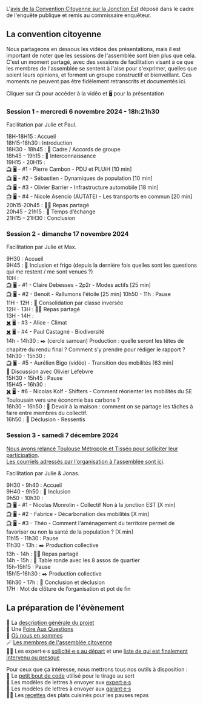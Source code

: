 L'[avis de la Convention Citoyenne sur la Jonction Est]() déposé dans le cadre de l'enquête publique et remis au commissaire enquêteur. 

## La convention citoyenne

Nous partageons en dessous les vidéos des présentations, mais il est important de noter que les sessions de l'assemblée sont bien plus que cela. C'est un moment partagé, avec des sessions de facilitation visant à ce que les membres de l'assemblée se sentent à l'aise pour s'exprimer, quelles que soient leurs opinions, et forment un groupe constructif et bienveillant. Ces moments ne peuvent pas être fidèlement retranscrits et documentés ici.

Cliquer sur 📺 pour accéder à la vidéo et 🖥️ pour la présentation  

### Session 1 - mercredi 6 novembre 2024 - 18h:21h30
  
Facilitation par Julie et Paul.  

18H-18H15 : Accueil  
18h15-18h30 : Introduction  
18H30 - 18h45 : 🤝 Cadre / Accords de groupe  
18h45 - 19h15 : 🤗 Interconnaissance  
19H15 - 20H15 :   
[📺](https://youtu.be/EgCQEZ13DaM) [🖥️](https://docs.google.com/presentation/d/1OBhCARwpY3mjr3Xj5W5ssv3X8b0jKLUta8qr7-_TUpY/edit?usp=sharing) - #1 - Pierre Cambon - PDU et PLUiH [10 min]  
[📺](https://youtu.be/TRAZoPWEJOo) [🖥️](https://docs.google.com/presentation/d/1OBhCARwpY3mjr3Xj5W5ssv3X8b0jKLUta8qr7-_TUpY/edit?usp=sharing) - #2 - Sébastien - Dynamiques de population [10 min]  
[📺](https://youtu.be/V_F8ehKChvo) [🖥️](https://docs.google.com/presentation/d/1EROK8DyP6qT_u4Wt1u5FCID2kk7Fnuyip31o9aefZXM/edit?usp=sharing) - #3 - Olivier Barrier - Infrastructure automobile [18 min]  
[📺](https://youtu.be/e42VSnqtfYY) [🖥️](https://drive.google.com/file/d/1cTQ80KpO3_rPG_ppuIS8edBJtgfLB1Dh/view?usp=sharing) - #4 - Nicole Asencio (AUTATE) - Les transports en commun [20 min]  
20h15-20h45 : 🥗🥖 Repas partagé  
20h45 - 21h15 : 💬 Temps d’échange  
21H15 – 21H30 : Conclusion  


### Session 2 - dimanche 17 novembre 2024

Facilitation par Julie et Max.  

9H30 : Accueil  
9H45 : 🤗 Inclusion et frigo (depuis la dernière fois quelles sont les questions qui me restent / me sont venues ?)  
10H :   
[📺](https://youtu.be/zPMTAFo-Y4g) [🖥️](https://drive.google.com/file/d/1rv7b2HVEhQpRwfdAcgXqHOS8tm9rl6iw/view?usp=drive_link) - #1 - Claire Debesses - 2p2r - Modes actifs [25 min]  
[📺](https://youtu.be/JAQwYbIcveE) [🖥️](https://docs.google.com/presentation/d/1j9OB87irwMeFfGWV-odYkMTtidoRsCeJHCRGRGLgZ1c/edit?usp=drive_link) - #2 - Benoit - Rallumons l'étoile [25 min] 10h50 - 11h : Pause  
11H - 12H : 💭 Consolidation par classe inversée  
12H - 13H : 🥗🥖 Repas partagé  
13H - 14H :    
[✖️]() [🖥️](https://docs.google.com/presentation/d/1iF__m70cmH70Tx6sWIQtviH1ELZ4YI7q0rmNgYHXXaU/edit?usp=drive_link) - #3 - Alice - Climat  
[✖️]() [🖥️](https://docs.google.com/presentation/d/13aFqbv1oIt6ZhWGXDjgoqV0xKYyo0J32/edit?usp=drive_link&ouid=117797709285819815547&rtpof=true&sd=true) - #4 - Paul Castagné - Biodiversité  
14h - 14h30 : ✒️ (cercle samoan) Production : quelle seront les têtes de chapitre du rendu final ? Comment s’y prendre pour rédiger le rapport ?  
14h30 - 15h30 :  
[📺](https://www.youtube.com/watch?v=cC9jh3kvfnw) [🖥️](https://drive.google.com/file/d/1emE5KNmyvRx24lhHZa3XgaxUQGSuvEaq/view?usp=drive_link) - #5 - Aurélien Bigo (vidéo) - Transition des mobilités [63 min]  
💬 Discussion avec Olivier Lefebvre  
15H30 - 15h45 : Pause  
15H45 - 16h30 :  
[✖️]() [🖥️](https://docs.google.com/presentation/d/1aRQXQGhkKpR3QUtvAnWMTmfpu3GNaRVY/edit?usp=drive_link&ouid=117797709285819815547&rtpof=true&sd=true) - #6 - Nicolas Kolf - Shifters - Comment réorienter les mobilités du SE Toulousain vers une économie bas carbone ?  
16h30 - 16h50 : 💭 Devoir à la maison : comment on se partage les tâches à faire entre membres du collectif.  
16h50 : 🤗 Déclusion - Ressentis  


### Session 3 - samedi 7 décembre 2024

[Nous avons relancé Toulouse Métropole et Tisséo pour solliciter leur participation](TM_Tisse.md).  
[Les courriels adressés par l'organisation à l'assemblée sont ici](courrielsalassemblee.md).  

Facilitation par Julie & Jonas.  

9H30 - 9h40 : Accueil  
9H40 - 9h50 : 🤗 Inclusion  
9h50 - 10h30 :  
[📺](https://youtu.be/3itX1W53EFI) [🖥️](https://drive.google.com/file/d/1gcKZjeWZ5Y-zbTXVBEQ4jL0tRO83zumD/view?usp=sharing) - #1 - Nicolas Monrolin  - Collectif Non à la jonction EST [X min]  
[📺](https://youtu.be/Rftdj-IEGqI) [🖥️](https://drive.google.com/file/d/1rv7b2HVEhQpRwfdAcgXqHOS8tm9rl6iw/view?usp=drive_link) - #2 - Fabrice - Décarbonation des mobilités [X min]  
[📺](https://youtu.be/vPjfRiyzgiU) [🖥️](https://drive.google.com/file/d/1rv7b2HVEhQpRwfdAcgXqHOS8tm9rl6iw/view?usp=drive_link) - #3 - Théo - Comment l'aménagement du territoire permet de favoriser ou non la santé de la population ? [X min]  
11h15 - 11h30 : Pause  
11h30 - 13h : ✒️ Production collective  
13h - 14h : 🥗🥖 Repas partagé  
14h - 15h : 💬 Table ronde avec les 8 assos de quartier  
15h-15h15 : Pause  
15h15-16h30 : ✒️ Production collective  
16h30 - 17h : 🤗 Conclusion et déclusion  
17H : Mot de clôture de l’organisation et pot de fin  


## La préparation de l'évènement

📄 La [description générale du projet](generalitees.md)  
🙋 Une [Foire Aux Questions](faq.md)  
🔄 [Où nous en sommes](suivi.md)  
🪄 [Les membres de l'assemblée citoyenne](assemblee.md)  
🧑‍🔬 Les expert·e·s [sollicité·e·s au départ](experts.md) et une [liste de qui est finalement intervenu ou presque](experts_intervenus.md)

Pour ceux que ça intéresse, nous mettrons tous nos outils à disposition :  
🎯 Le [petit bout de code](geotirage.ipynb) utilisé pour le tirage au sort  
📄 Les modèles de lettres à envoyer aux [expert·e·s](modele_lettre_expertes.md)  
📄 Les modèles de lettres à envoyer aux [garant·e·s](modele_lettre_garantes.md)  
🧑‍🍳 Les [recettes](recettes.md) des plats cuisinés pour les pauses repas  
